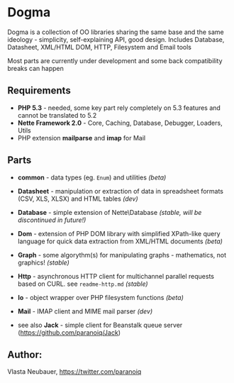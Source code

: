 Dogma
========

Dogma is a collection of OO libraries sharing the same base and the same ideology - simplicity, self-explaining API, good design.
Includes Database, Datasheet, XML/HTML DOM, HTTP, Filesystem and Email tools

Most parts are currently under development and some back compatibility breaks can happen


Requirements
--------
 - **PHP 5.3** - needed, some key part rely completely on 5.3 features and cannot be translated to 5.2
 - **Nette Framework 2.0** - Core, Caching, Database, Debugger, Loaders, Utils
 - PHP extension **mailparse** and **imap** for Mail


Parts
--------
 - **common** - data types (eg. `Enum`) and utilities *(beta)*
 - **Datasheet** - manipulation or extraction of data in spreadsheet formats (CSV, XLS, XLSX) and HTML tables *(dev)*
 - **Database** - simple extension of Nette\Database *(stable, will be discontinued in future!)*
 - **Dom** - extension of PHP DOM library with simplified XPath-like query language for quick data extraction from XML/HTML documents *(beta)*
 - **Graph** - some algorythm(s) for manipulating graphs - mathematics, not graphics! *(stable)*
 - **Http** - asynchronous HTTP client for multichannel parallel requests based on CURL. see `readme-http.md` *(stable)*
 - **Io** - object wrapper over PHP filesystem functions *(beta)*
 - **Mail** - IMAP client and MIME mail parser *(dev)*

 - see also **Jack** - simple client for Beanstalk queue server (https://github.com/paranoiq/Jack)

Author:
--------
Vlasta Neubauer, https://twitter.com/paranoiq
